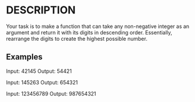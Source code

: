 # DESCRIPTION #

Your task is to make a function that can take any non-negative integer as an argument and return it with its digits in descending order. Essentially, rearrange the digits to create the highest possible number.

## Examples ##

Input: 42145 Output: 54421

Input: 145263 Output: 654321

Input: 123456789 Output: 987654321
